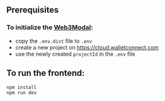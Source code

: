 ## Prerequisites

### To initialize the [Web3Modal](https://docs.walletconnect.com/web3modal/react/about):

-   copy the `.env.dist` file to `.env`
-   create a new project on https://cloud.walletconnect.com
-   use the newly created `projectId` in the `.env` file

## To run the frontend:

```
npm install
npm run dev
```
